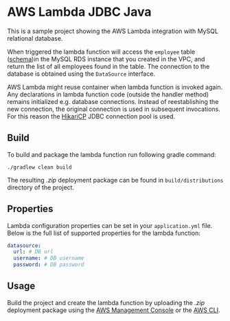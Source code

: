 # AWS Lambda JDBC Java

This is a sample project showing the AWS Lambda integration with MySQL relational database.

When triggered the lambda function will access the `employee` table ([schema](src/test/resources/db/schema.sql))in the MySQL RDS instance 
that you created in the VPC, and return the list of all employees found in the table. The connection to the database is 
obtained using the `DataSource` interface. 

AWS Lambda might reuse container when lambda function is invoked again. Any declarations in lambda function code (outside 
the handler method) remains initialized e.g. database connections. Instead of reestablishing the new connection, the 
original connection is used in subsequent invocations. For this reason the [HikariCP](https://github.com/brettwooldridge/HikariCP) JDBC connection pool is used.

## Build

To build and package the lambda function run following gradle command:

    ./gradlew clean build

The resulting *.zip* deployment package can be found in `build/distributions` directory of the project.

## Properties

Lambda configuration properties can be set in your `application.yml` file. Below is the full list of supported properties 
for the lambda function:

```yaml
datasource:
  url: # DB url
  username: # DB username
  password: # DB password
```

## Usage

Build the project and create the lambda function by uploading the *.zip* deployment package using the [AWS Management Console](https://aws.amazon.com/console/)
or the [AWS CLI](https://aws.amazon.com/cli/).
